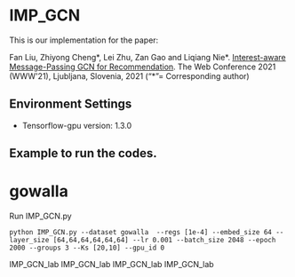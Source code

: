 # IMP_GCN

This is our implementation for the paper:

Fan Liu, Zhiyong Cheng*, Lei Zhu, Zan Gao and Liqiang Nie*. [Interest-aware Message-Passing GCN for Recommendation](https://arxiv.org/abs/2102.10044). The Web Conference 2021 (WWW'21), Ljubljana, Slovenia, 2021 (“*”= Corresponding author)


## Environment Settings
- Tensorflow-gpu version:  1.3.0

## Example to run the codes.

# gowalla
Run IMP_GCN.py
```
python IMP_GCN.py --dataset gowalla  --regs [1e-4] --embed_size 64 --layer_size [64,64,64,64,64,64] --lr 0.001 --batch_size 2048 --epoch 2000 --groups 3 --Ks [20,10] --gpu_id 0
```
IMP_GCN_lab
IMP_GCN_lab
IMP_GCN_lab
IMP_GCN_lab
